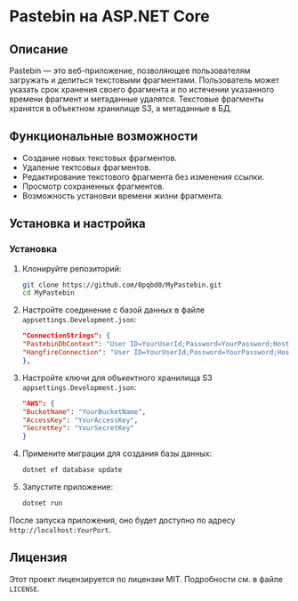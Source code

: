# Pastebin на ASP.NET Core
## Описание

Pastebin — это веб-приложение, позволяющее пользователям загружать и делиться текстовыми фрагментами. Пользователь может указать срок хранения своего фрагмента и по истечении указанного времени фрагмент и метаданные удалятся. Текстовые фрагменты хранятся в объектном хранилище S3, а метаданные в БД. 

## Функциональные возможности

- Создание новых текстовых фрагментов.
- Удаление тектсовых фрагментов.
- Редактирование текстового фрагмента без изменения ссылки.
- Просмотр сохраненных фрагментов.
- Возможность установки времени жизни фрагмента.

## Установка и настройка
### Установка

1. Клонируйте репозиторий:

    ```bash
    git clone https://github.com/0pqbd0/MyPastebin.git
    cd MyPastebin
    ```

2. Настройте соединение с базой данных в файле `appsettings.Development.json`:

    ```json
    "ConnectionStrings": {
    "PastebinDbContext": "User ID=YourUserId;Password=YourPassword;Host=localhost;Port=YourPort;Database=YourDbName;",
    "HangfireConnection": "User ID=YourUserId;Password=YourPassword;Host=localhost;Port=YourPort;Database=YourDbName;"
    },
    ```
    
3. Настройте ключи для объкектного хранилища S3 `appsettings.Development.json`:
   
    ```json
    "AWS": {
    "BucketName": "YourBucketName",
    "AccessKey": "YourAccessKey",
    "SecretKey": "YourSecretKey"
    }
    ```

4. Примените миграции для создания базы данных:

    ```bash
    dotnet ef database update
    ```

5. Запустите приложение:

    ```bash
    dotnet run
    ```

После запуска приложения, оно будет доступно по адресу `http://localhost:YourPort`.

## Лицензия

Этот проект лицензируется по лицензии MIT. Подробности см. в файле `LICENSE`.
